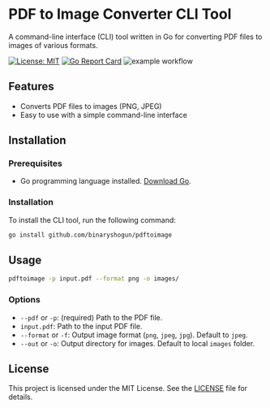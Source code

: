 # PDF to Image Converter CLI Tool

A command-line interface (CLI) tool written in Go for converting PDF files to images of various formats.

[![License: MIT](https://img.shields.io/badge/License-MIT-yellow.svg)](https://opensource.org/licenses/MIT)
[![Go Report Card](https://goreportcard.com/badge/gojp/goreportcard)](https://goreportcard.com/report/binaryshogun/pdftoimage)
![example workflow](https://github.com/github/docs/actions/workflows/main.yml/badge.svg)

## Features

- Converts PDF files to images (PNG, JPEG)
- Easy to use with a simple command-line interface

## Installation

### Prerequisites

- Go programming language installed. [Download Go](https://golang.org/dl/).

### Installation

To install the CLI tool, run the following command:

```bash
go install github.com/binaryshogun/pdftoimage
```

## Usage

```bash
pdftoimage -p input.pdf --format png -o images/
```

### Options

- `--pdf` or `-p`: (required) Path to the PDF file.
- `input.pdf`: Path to the input PDF file.
- `--format` or `-f`:  Output image format (`png`, `jpeg`, `jpg`). Default to `jpeg`.
- `--out` or `-o`: Output directory for images. Default to local `images` folder.

## License

This project is licensed under the MIT License. See the [LICENSE](https://github.com/binaryshogun/pdftoimage/LICENCE.md) file for details.
